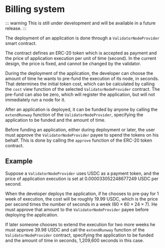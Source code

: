 # Billing system

::: warning
This is still under development and will be available in a future release.
:::

The deployment of an application is done through a `ValidatorNodeProvider` smart contract.

The contract defines an ERC-20 token which is accepted as payment and the price of application execution per unit of time (second). In the current design, the price is fixed, and cannot be changed by the validator.

During the deployment of the application, the developer can choose the amount of time he wants to pre-fund the execution of its node, in seconds. That determines the initial token cost, which can be calculated by calling the `cost` view function of the selected `ValidatorNodeProvider` contract. The pre-fund can also be zero, which will register the application, but will not immediately run a node for it.

After an application is deployed, it can be funded by anyone by calling the `extendRunway` function of the `ValidatorNodeProvider`, specifying the application to be funded and the amount of time.

Before funding an application, either during deployment or later, the user must approve the `ValidatorNodeProvider` payee to spend the tokens on his behalf. This is done by calling the `approve` function of the ERC-20 token contract.

## Example

Suppose a `ValidatorNodeProvider` uses USDC as a payment token, and the price of application execution is set at 0.000033052248677249 USDC per second.

When the developer deploys the application, if he chooses to pre-pay for 1 week of execution, the cost will be roughly 19.99 USDC, which is the price per second times the number of seconds in a week ($60 \times 60 \times 24 \times 7$). He must approve that amount to the `ValidatorNodeProvider` payee before deploying the application.

If later someone chooses to extend the execution for two more weeks he must approve 39.98 USDC and call the `extendRunway` function of the `ValidatorNodeProvider` contract, specifying the application to be funded and the amount of time in seconds, 1,209,600 seconds in this case.

